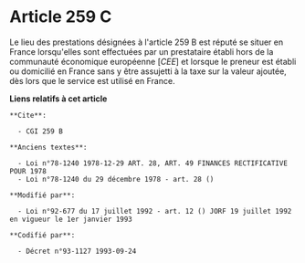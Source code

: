 # Article 259 C

Le lieu des prestations désignées à l'article 259 B est réputé se situer en France lorsqu'elles sont effectuées par un
prestataire établi hors de la communauté économique européenne [*CEE*] et lorsque le preneur est établi ou domicilié en
France sans y être assujetti à la taxe sur la valeur ajoutée, dès lors que le service est utilisé en France.

**Liens relatifs à cet article**

	**Cite**:

	  - CGI 259 B

	**Anciens textes**:

	  - Loi n°78-1240 1978-12-29 ART. 28, ART. 49 FINANCES RECTIFICATIVE POUR 1978
	  - Loi n°78-1240 du 29 décembre 1978 - art. 28 ()

	**Modifié par**:

	  - Loi n°92-677 du 17 juillet 1992 - art. 12 () JORF 19 juillet 1992 en vigueur le 1er janvier 1993

	**Codifié par**:

	  - Décret n°93-1127 1993-09-24
